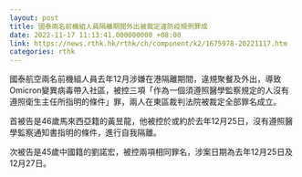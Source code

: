 ```yaml
---
layout: post
title: 國泰兩名前機組人員隔離期間外出被裁定違防疫規例罪成
date: 2022-11-17 11:13:41.000000000 +08:00
link: https://news.rthk.hk/rthk/ch/component/k2/1675978-20221117.htm
categories: rthk
---
```


國泰航空兩名前機組人員去年12月涉嫌在港隔離期間，違規聚餐及外出，導致Omicron變異病毒帶入社區，被控三項「作為一個須遵照醫學監察規定的人沒有遵照衛生主任所指明的條件」罪，兩人在東區裁判法院被裁定全部罪名成立。

首被告是46歲馬來西亞籍的黃昱龍，他被控於或約於去年12月25日，沒有遵照醫學監察通知書指明的條件，進行自我隔離。

次被告是45歲中國籍的劉諾宏，被控兩項相同罪名，涉案日期為去年12月25日及12月27日。
